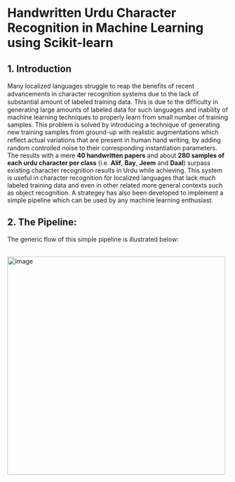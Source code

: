 # Handwritten Urdu Character Recognition in Machine Learning using Scikit-learn

## 1. Introduction
Many localized languages struggle to reap the beneﬁts of recent advancements in character recognition systems due to the lack of substantial amount of labeled training data. This is due to the difﬁculty in generating large amounts of labeled data for such languages and inability of machine learning techniques to properly learn from small number of training samples. This problem is solved by introducing a technique of generating new training samples from ground-up with realistic augmentations which reﬂect actual variations that are present in human hand writing, by adding random controlled noise to their corresponding instantiation parameters. The results with a mere **40 handwritten papers** and about **280 samples of each urdu character per class** (i.e. **Alif**, **Bay**, **Jeem** and **Daal**) surpass existing character recognition results in Urdu while achieving. This system is useful in character recognition for localized languages that lack much labeled training data and even in other related more general contexts such as object recognition. A strategey has also been developed to implement a simple pipeline which can be used by any machine learning enthusiast. 

## 2. The Pipeline:
The generic flow of this simple pipeline is illustrated below:

<br><img width="497" alt="image" src="https://user-images.githubusercontent.com/61377755/208210826-0b1ef0a9-d1f8-4290-a2f1-d139b0815568.png">
